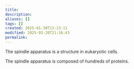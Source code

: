 ```yaml
---
title: 
description: 
aliases: []
tags: []
created: 2025-01-30T13:13:11
modified: 2025-03-20T21:16:43
permalink:
---
```


The spindle apparatus is a structure in eukaryotic cells.

The spindle apparatus is composed of hundreds of proteins.
